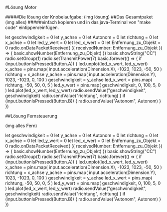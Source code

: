 #Lösung Motor

#####Die lösung der Knobelaufgabe:
 (img lösung)
 ##Das Gesamtpaket
 (img alles)
 #####einfach kopieren und in das java-Terminal von "make code" eintippen/einfügen.

let geschwindigkeit = 0
let y_achse = 0
let Autonom = 0
let richtung = 0
let x_achse = 0
let led_y_wert = 0
let led_x_wert = 0
let Entfernung_zu_Objekt = 0
radio.onDataPacketReceived( ({ receivedNumber: Entfernung_zu_Objekt }) =>  {
    basic.showNumber(Entfernung_zu_Objekt)
})
basic.showString("CC")
radio.setGroup(1)
radio.setTransmitPower(7)
basic.forever(() => {
    if (input.buttonIsPressed(Button.A)) {
        led.unplot(led_x_wert, led_y_wert)
        x_achse = pins.map(
        input.acceleration(Dimension.X),
        -1023,
        1023,
        -50,
        50
        )
        richtung = x_achse
        y_achse = pins.map(
        input.acceleration(Dimension.Y),
        1023,
        -1023,
        0,
        100
        )
        geschwindigkeit = y_achse
        led_x_wert = pins.map(
        richtung,
        -50,
        50,
        0,
        5
        )
        led_y_wert = pins.map(
        geschwindigkeit,
        0,
        100,
        5,
        0
        )
        led.plot(led_x_wert, led_y_wert)
        radio.sendValue("geschwindigkeit", geschwindigkeit)
        radio.sendValue("richtung", richtung)
    }
    if (input.buttonIsPressed(Button.B)) {
        radio.sendValue("Autonom", Autonom)
    }
})


##Lösung Fernsteuerung

(img alles Fern)

let geschwindigkeit = 0
let y_achse = 0
let Autonom = 0
let richtung = 0
let x_achse = 0
let led_y_wert = 0
let led_x_wert = 0
let Entfernung_zu_Objekt = 0
radio.onDataPacketReceived( ({ receivedNumber: Entfernung_zu_Objekt }) =>  {
    basic.showNumber(Entfernung_zu_Objekt)
})
basic.showString("CC")
radio.setGroup(1)
radio.setTransmitPower(7)
basic.forever(() => {
    if (input.buttonIsPressed(Button.A)) {
        led.unplot(led_x_wert, led_y_wert)
        x_achse = pins.map(
        input.acceleration(Dimension.X),
        -1023,
        1023,
        -50,
        50
        )
        richtung = x_achse
        y_achse = pins.map(
        input.acceleration(Dimension.Y),
        1023,
        -1023,
        0,
        100
        )
        geschwindigkeit = y_achse
        led_x_wert = pins.map(
        richtung,
        -50,
        50,
        0,
        5
        )
        led_y_wert = pins.map(
        geschwindigkeit,
        0,
        100,
        5,
        0
        )
        led.plot(led_x_wert, led_y_wert)
        radio.sendValue("geschwindigkeit", geschwindigkeit)
        radio.sendValue("richtung", richtung)
    }
    if (input.buttonIsPressed(Button.B)) {
        radio.sendValue("Autonom", Autonom)
    }
})
